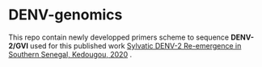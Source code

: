 # DENV-genomics
This repo contain newly developped primers scheme to sequence **DENV-2/GVI** used for this published work [Sylvatic DENV-2 Re-emergence in Southern Senegal, Kedougou, 2020]([https://pages.github.com/](https://wwwnc.cdc.gov/eid/article/30/4/23-1301_article)) . 
 
